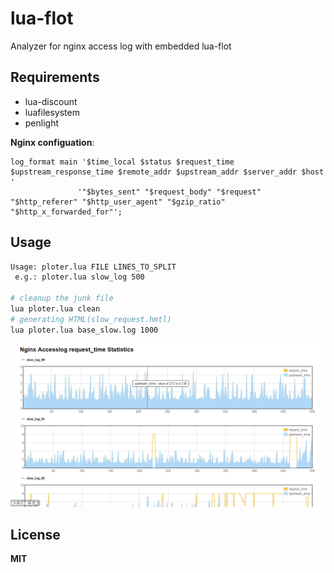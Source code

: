 # lua-flot
Analyzer for nginx access log with embedded lua-flot

## Requirements

- lua-discount
- luafilesystem
- penlight

**Nginx configuation**:

```
log_format main '$time_local $status $request_time $upstream_response_time $remote_addr $upstream_addr $server_addr $host '
               '"$bytes_sent" "$request_body" "$request" "$http_referer" "$http_user_agent" "$gzip_ratio" "$http_x_forwarded_for"';
```

## Usage

```bash
Usage: ploter.lua FILE LINES_TO_SPLIT
 e.g.: ploter.lua slow_log 500

# cleanup the junk file
lua ploter.lua clean
# generating HTML(slow_request.hmtl)
lua ploter.lua base_slow.log 1000
```

![image](https://github.com/ms2008/lua-flot/raw/master/sample.png)

## License
**MIT**

